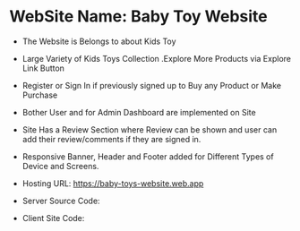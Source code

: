 
# WebSite Name:  Baby Toy Website 

* The Website is Belongs to about Kids Toy

* Large Variety of Kids Toys Collection .Explore More Products via Explore Link Button

* Register or Sign In if previously signed up to Buy any Product or Make Purchase

* Bother User and for Admin Dashboard are implemented on Site

* Site Has a Review Section where Review can be shown and user can add their review/comments if they are signed in.

* Responsive Banner, Header and Footer added for Different Types of Device and Screens.

* Hosting URL: https://baby-toys-website.web.app 
* Server Source Code:     
 
* Client Site Code: